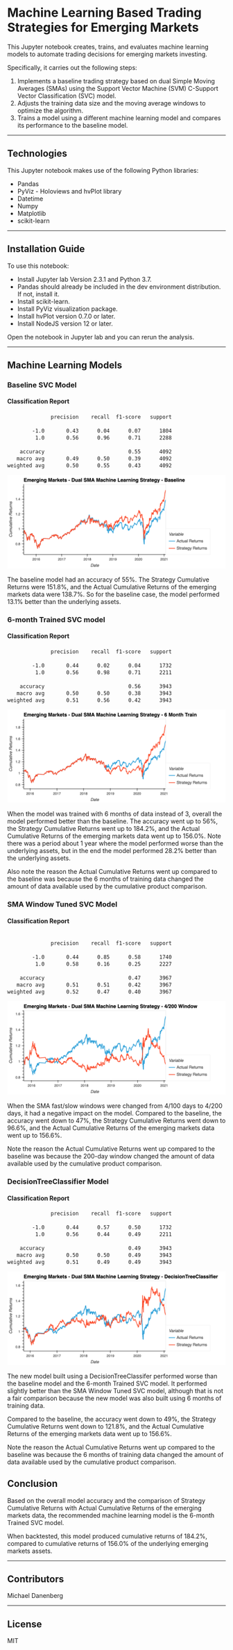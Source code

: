# Machine Learning Based Trading Strategies for Emerging Markets

This Jupyter notebook creates, trains, and evaluates machine learning models to automate trading decisions for emerging markets investing.

Specifically, it carries out the following steps:
1. Implements a baseline trading strategy based on dual Simple Moving Averages (SMAs) using the Support Vector Machine (SVM) C-Support Vector Classification (SVC) model.
2. Adjusts the training data size and the moving average windows to optimize the algorithm. 
3. Trains a model using a different machine learning model and compares its performance to the baseline model.

---

## Technologies

This Jupyter notebook makes use of the following Python libraries:
* Pandas
* PyViz - Holoviews and hvPlot library
* Datetime
* Numpy
* Matplotlib
* scikit-learn

---

## Installation Guide

To use this notebook:
* Install Jupyter lab Version 2.3.1 and Python 3.7.
* Pandas should already be included in the dev environment distribution.  If not, install it.
* Install scikit-learn.
* Install PyViz visualization package.
* Install hvPlot version 0.7.0 or later.
* Install NodeJS version 12 or later.

Open the notebook in Jupyter lab and you can rerun the analysis.

---

## Machine Learning Models
### Baseline SVC Model

#### Classification Report
```
              precision    recall  f1-score   support

        -1.0       0.43      0.04      0.07      1804
         1.0       0.56      0.96      0.71      2288

    accuracy                           0.55      4092
   macro avg       0.49      0.50      0.39      4092
weighted avg       0.50      0.55      0.43      4092
```

![Emerging Markets - Dual SMA Machine Learning Strategy - Baseline](Images/dual_sma_strategy_baseline.png)

The baseline model had an accuracy of 55%.  The Strategy Cumulative Returns were 151.8%, and the Actual Cumulative Returns of the emerging markets data were 138.7%.  So for the baseline case, the model performed 13.1% better than the underlying assets.

### 6-month Trained SVC model

#### Classification Report
```
              precision    recall  f1-score   support

        -1.0       0.44      0.02      0.04      1732
         1.0       0.56      0.98      0.71      2211

    accuracy                           0.56      3943
   macro avg       0.50      0.50      0.38      3943
weighted avg       0.51      0.56      0.42      3943
```
![Emerging Markets - Dual SMA Machine Learning Strategy - 6 Month Train](Images/dual_sma_strategy_6mo_train.png)

When the model was trained with 6 months of data instead of 3, overall the model performed better than the baseline.  The accuracy went up to 56%, the Strategy Cumulative Returns went up to 184.2%, and the Actual Cumulative Returns of the emerging markets data went up to 156.0%.  Note there was a period about 1 year where the model performed worse than the underlying assets, but in the end the model performed 28.2% better than the underlying assets.

Also note the reason the Actual Cumulative Returns went up compared to the baseline was because the 6 months of training data changed the amount of data available used by the cumulative product comparison.

### SMA Window Tuned SVC Model

#### Classification Report
```

              precision    recall  f1-score   support

        -1.0       0.44      0.85      0.58      1740
         1.0       0.58      0.16      0.25      2227

    accuracy                           0.47      3967
   macro avg       0.51      0.51      0.42      3967
weighted avg       0.52      0.47      0.40      3967
```

![Emerging Markets - Dual SMA Machine Learning Strategy - 4/200 Window](Images/dual_sma_strategy_4_200.png)

When the SMA fast/slow windows were changed from 4/100 days to 4/200 days, it had a negative impact on the model.  Compared to the baseline, the accuracy went down to 47%, the Strategy Cumulative Returns went down to 96.6%, and the Actual Cumulative Returns of the emerging markets data went up to 156.6%.

Note the reason the Actual Cumulative Returns went up compared to the baseline was because the 200-day window changed the amount of data available used by the cumulative product comparison.

### DecisionTreeClassifier Model

#### Classification Report
```
              precision    recall  f1-score   support

        -1.0       0.44      0.57      0.50      1732
         1.0       0.56      0.44      0.49      2211

    accuracy                           0.49      3943
   macro avg       0.50      0.50      0.49      3943
weighted avg       0.51      0.49      0.49      3943
```

![Emerging Markets - Dual SMA Machine Learning Strategy - DecisionTreeClassifier](Images/dual_sma_strategy_dtc.png)

The new model built using a DecisionTreeClassifer performed worse than the baseline model and the 6-month Trained SVC model.  It performed slightly better than the SMA Window Tuned SVC model, although that is not a fair comparison because the new model was also built using 6 months of training data.

Compared to the baseline, the accuracy went down to 49%, the Strategy Cumulative Returns went down to 121.8%, and the Actual Cumulative Returns of the emerging markets data went up to 156.6%.

Note the reason the Actual Cumulative Returns went up compared to the baseline was because the 6 months of training data changed the amount of data available used by the cumulative product comparison.

## Conclusion

Based on the overall model accuracy and the comparison of Strategy Cumulative Returns with Actual Cumulative Returns of the emerging markets data, the recommended machine learning model is the 6-month Trained SVC model.

When backtested, this model produced cumulative returns of 184.2%, compared to cumulative returns of 156.0% of the underlying emerging markets assets.

---

## Contributors

Michael Danenberg

---

## License

MIT